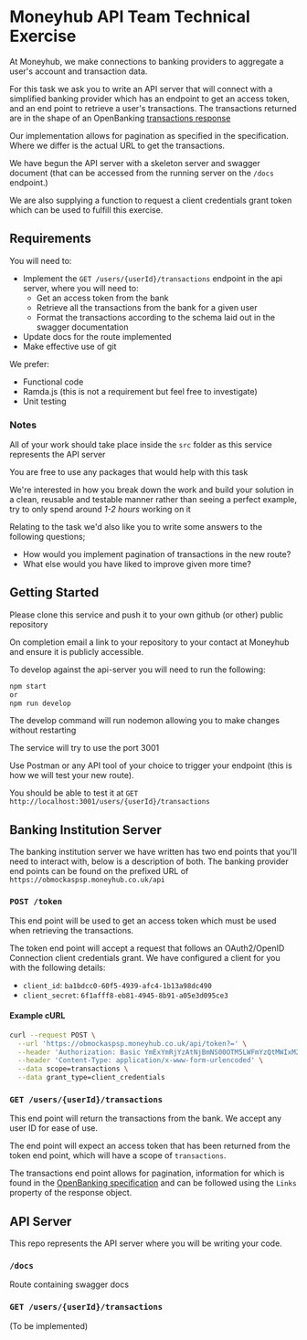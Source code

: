 # Moneyhub API Team Technical Exercise

At Moneyhub, we make connections to banking providers to aggregate a user's account and transaction data.

For this task we ask you to write an API server that will connect with a simplified banking provider which has an endpoint to get an access token, and an end point to retrieve a user's transactions. The transactions returned are in the shape of an OpenBanking [transactions response](https://openbankinguk.github.io/read-write-api-site3/v3.1.7/resources-and-data-models/aisp/Transactions.html#uml-diagram)

Our implementation allows for pagination as specified in the specification. Where we differ is the actual URL to get the transactions.

We have begun the API server with a skeleton server and swagger document (that can be accessed from the running server on the `/docs` endpoint.)

We are also supplying a function to request a client credentials grant token which can be used to fulfill this exercise.

## Requirements

You will need to:

- Implement the `GET /users/{userId}/transactions` endpoint in the api server, where you will need to:
    - Get an access token from the bank
    - Retrieve all the transactions from the bank for a given user
    - Format the transactions according to the schema laid out in the swagger documentation
- Update docs for the route implemented
- Make effective use of git

We prefer:
- Functional code
- Ramda.js (this is not a requirement but feel free to investigate)
- Unit testing

### Notes
All of your work should take place inside the `src` folder as this service represents the API server

You are free to use any packages that would help with this task

We're interested in how you break down the work and build your solution in a clean, reusable and testable manner rather than seeing a perfect example, try to only spend around *1-2 hours* working on it

Relating to the task we'd also like you to write some answers to the following questions;

- How would you implement pagination of transactions in the new route?
- What else would you have liked to improve given more time?

## Getting Started

Please clone this service and push it to your own github (or other) public repository

On completion email a link to your repository to your contact at Moneyhub and ensure it is publicly accessible.

To develop against the api-server you will need to run the following:

```bash
npm start
or
npm run develop
```

The develop command will run nodemon allowing you to make changes without restarting

The service will try to use the port 3001

Use Postman or any API tool of your choice to trigger your endpoint (this is how we will test your new route).

You should be able to test it at `GET http://localhost:3001/users/{userId}/transactions`


## Banking Institution Server

The banking institution server we have written has two end points that you'll need to interact with, below is a description of both. The banking provider end points can be found on the prefixed URL of `https://obmockaspsp.moneyhub.co.uk/api`

### `POST /token`

This end point will be used to get an access token which must be used when retrieving the transactions.

The token end point will accept a request that follows an OAuth2/OpenID Connection client credentials grant. We have configured a client for you with the following details:

- `client_id`: `ba1bdcc0-60f5-4939-afc4-1b13a98dc490`
- `client_secret`: `6f1afff8-eb81-4945-8b91-a05e3d095ce3`

#### Example cURL

```bash
curl --request POST \
  --url 'https://obmockaspsp.moneyhub.co.uk/api/token?=' \
  --header 'Authorization: Basic YmExYmRjYzAtNjBmNS00OTM5LWFmYzQtMWIxM2E5OGRjNDkwOjZmMWFmZmY4LWViODEtNDk0NS04YjkxLWEwNWUzZDA5NWNlMw==' \
  --header 'Content-Type: application/x-www-form-urlencoded' \
  --data scope=transactions \
  --data grant_type=client_credentials
```

### `GET /users/{userId}/transactions`

This end point will return the transactions from the bank. We accept any user ID for ease of use.

The end point will expect an access token that has been returned from the token end point, which will have a scope of `transactions`.

The transactions end point allows for pagination, information for which is found in the [OpenBanking specification](https://openbankinguk.github.io/read-write-api-site3/v3.1.7/resources-and-data-models/aisp/Transactions.html#uml-diagram) and can be followed using the `Links` property of the response object.

## API Server

This repo represents the API server where you will be writing your code.

### `/docs`

Route containing swagger docs
### `GET /users/{userId}/transactions`

(To be implemented)



